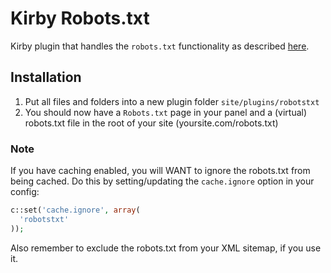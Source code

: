 # Kirby Robots.txt

Kirby plugin that handles the `robots.txt` functionality as described [here](http://www.robotstxt.org/robotstxt.html).

## Installation

1. Put all files and folders into a new plugin folder `site/plugins/robotstxt`
1. You should now have a `Robots.txt` page in your panel and a (virtual) robots.txt file in the root of your site (yoursite.com/robots.txt)

### Note

If you have caching enabled, you will WANT to ignore the robots.txt from being cached.
Do this by setting/updating the `cache.ignore` option in your config:

```php
c::set('cache.ignore', array(
  'robotstxt'
));
```

Also remember to exclude the robots.txt from your XML sitemap, if you use it.
